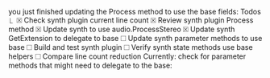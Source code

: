  
you just finished updating the Process method to use the base fields:
Todos
  ⎿  ☒ Check synth plugin current line count
     ☒ Review synth plugin Process method
     ☒ Update synth to use audio.ProcessStereo
     ☒ Update synth GetExtension to delegate to base
     ☐ Update synth parameter methods to use base
     ☐ Build and test synth plugin
     ☐ Verify synth state methods use base helpers
     ☐ Compare line count reduction
Currently:
 check for parameter methods that might need to delegate to the base:
